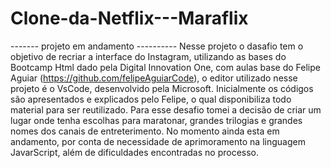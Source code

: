 # Clone-da-Netflix---Maraflix
------- projeto em andamento ----------
Nesse projeto o dasafio tem o objetivo de recriar a interface do Instagram, utilizando as bases do Bootcamp Html dado pela Digital Innovation One, com aulas base do Felipe Aguiar (https://github.com/felipeAguiarCode), o editor utilizado nesse projeto é o VsCode, desenvolvido pela Microsoft.
Inicialmente os códigos são apresentados e explicados pelo Felipe, o qual disponibiliza todo material para ser reutilizado. Para esse desafio tomei a decisão de criar um lugar onde tenha escolhas para maratonar, grandes trilogias e grandes nomes dos canais de entreterimento. No momento ainda esta em andamento, por conta de necessidade de aprimoramento na linguagem JavarScript, além de dificuldades encontradas no processo.
